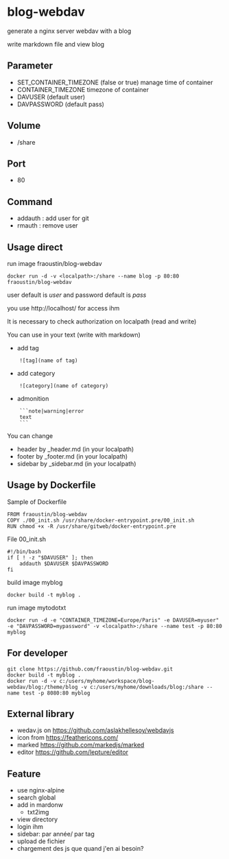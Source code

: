 # blog-webdav

generate a nginx server webdav with a blog

write markdown file and view blog 

## Parameter

- SET_CONTAINER_TIMEZONE (false or true) manage time of container
- CONTAINER_TIMEZONE timezone of container
- DAVUSER (default user)
- DAVPASSWORD (default pass)

## Volume

- /share

## Port

- 80 

## Command

- addauth : add user for git
- rmauth : remove user

## Usage direct

run image fraoustin/blog-webdav

    docker run -d -v <localpath>:/share --name blog -p 80:80 fraoustin/blog-webdav

user default is *user* and password default is *pass*

you use http://localhost/ for access ihm

It is necessary to check authorization on localpath (read and write)

You can use in your text (write with markdown)

- add tag 
```
    ![tag](name of tag)
```
- add category  
```
    ![category](name of category)
```
- admonition
```
    ```note|warning|error
    text
    ```
```


You can change

- header by _header.md (in your localpath)
- footer by _footer.md (in your localpath)
- sidebar by _sidebar.md (in your localpath)


## Usage by Dockerfile

Sample of Dockerfile

    FROM fraoustin/blog-webdav
    COPY ./00_init.sh /usr/share/docker-entrypoint.pre/00_init.sh
    RUN chmod +x -R /usr/share/gitweb/docker-entrypoint.pre

File 00_init.sh

    #!/bin/bash
    if [ ! -z "$DAVUSER" ]; then
        addauth $DAVUSER $DAVPASSWORD
    fi    


build image myblog

    docker build -t myblog .

run image mytodotxt

    docker run -d -e "CONTAINER_TIMEZONE=Europe/Paris" -e DAVUSER=myuser" -e "DAVPASSWORD=mypassword" -v <localpath>:/share --name test -p 80:80 myblog

## For developer

    git clone https://github.com/fraoustin/blog-webdav.git
    docker build -t myblog .
    docker run -d -v c:/users/myhome/workspace/blog-webdav/blog:/theme/blog -v c:/users/myhome/downloads/blog:/share --name test -p 8080:80 myblog

## External library

- wedav.js on https://github.com/aslakhellesoy/webdavjs
- icon from https://feathericons.com/
- marked https://github.com/markedjs/marked
- editor https://github.com/lepture/editor

## Feature

- use nginx-alpine
- search global
- add in mardonw
    - txt2img
- view directory
- login ihm
- sidebar: par année/ par tag
- upload de fichier
- chargement des js que quand j'en ai besoin?

